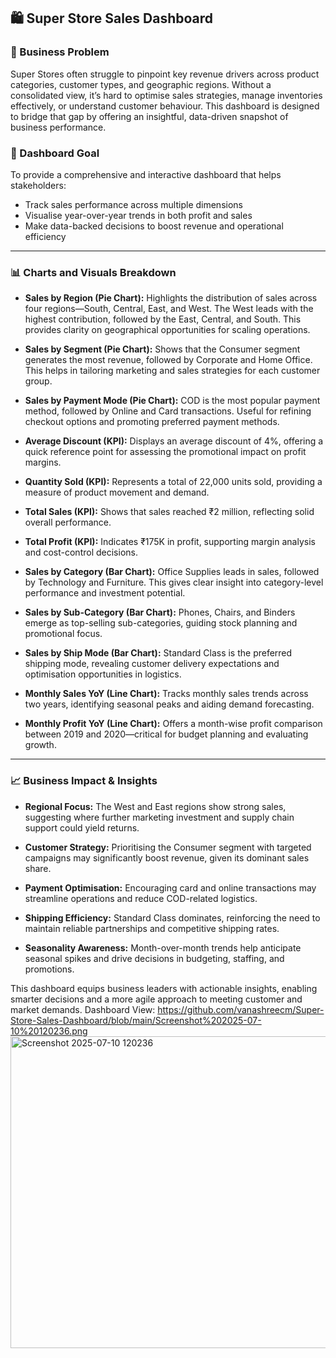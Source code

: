

## 🛍️ Super Store Sales Dashboard

### 📌 Business Problem  
Super Stores often struggle to pinpoint key revenue drivers across product categories, customer types, and geographic regions. Without a consolidated view, it’s hard to optimise sales strategies, manage inventories effectively, or understand customer behaviour. This dashboard is designed to bridge that gap by offering an insightful, data-driven snapshot of business performance.

### 🎯 Dashboard Goal  
To provide a comprehensive and interactive dashboard that helps stakeholders:
- Track sales performance across multiple dimensions  
- Visualise year-over-year trends in both profit and sales  
- Make data-backed decisions to boost revenue and operational efficiency

---

### 📊 Charts and Visuals Breakdown  

- **Sales by Region (Pie Chart):** Highlights the distribution of sales across four regions—South, Central, East, and West. The West leads with the highest contribution, followed by the East, Central, and South. This provides clarity on geographical opportunities for scaling operations.

- **Sales by Segment (Pie Chart):** Shows that the Consumer segment generates the most revenue, followed by Corporate and Home Office. This helps in tailoring marketing and sales strategies for each customer group.

- **Sales by Payment Mode (Pie Chart):** COD is the most popular payment method, followed by Online and Card transactions. Useful for refining checkout options and promoting preferred payment methods.

- **Average Discount (KPI):** Displays an average discount of 4%, offering a quick reference point for assessing the promotional impact on profit margins.

- **Quantity Sold (KPI):** Represents a total of 22,000 units sold, providing a measure of product movement and demand.

- **Total Sales (KPI):** Shows that sales reached ₹2 million, reflecting solid overall performance.

- **Total Profit (KPI):** Indicates ₹175K in profit, supporting margin analysis and cost-control decisions.

- **Sales by Category (Bar Chart):** Office Supplies leads in sales, followed by Technology and Furniture. This gives clear insight into category-level performance and investment potential.

- **Sales by Sub-Category (Bar Chart):** Phones, Chairs, and Binders emerge as top-selling sub-categories, guiding stock planning and promotional focus.

- **Sales by Ship Mode (Bar Chart):** Standard Class is the preferred shipping mode, revealing customer delivery expectations and optimisation opportunities in logistics.

- **Monthly Sales YoY (Line Chart):** Tracks monthly sales trends across two years, identifying seasonal peaks and aiding demand forecasting.

- **Monthly Profit YoY (Line Chart):** Offers a month-wise profit comparison between 2019 and 2020—critical for budget planning and evaluating growth.

---

### 📈 Business Impact & Insights  

- **Regional Focus:** The West and East regions show strong sales, suggesting where further marketing investment and supply chain support could yield returns.

- **Customer Strategy:** Prioritising the Consumer segment with targeted campaigns may significantly boost revenue, given its dominant sales share.

- **Payment Optimisation:** Encouraging card and online transactions may streamline operations and reduce COD-related logistics.

- **Shipping Efficiency:** Standard Class dominates, reinforcing the need to maintain reliable partnerships and competitive shipping rates.

- **Seasonality Awareness:** Month-over-month trends help anticipate seasonal spikes and drive decisions in budgeting, staffing, and promotions.

This dashboard equips business leaders with actionable insights, enabling smarter decisions and a more agile approach to meeting customer and market demands.
Dashboard View: https://github.com/vanashreecm/Super-Store-Sales-Dashboard/blob/main/Screenshot%202025-07-10%20120236.png
<img width="887" height="499" alt="Screenshot 2025-07-10 120236" src="https://github.com/user-attachments/assets/57b3a484-2e2a-41eb-9afe-7f12c2427823" />




